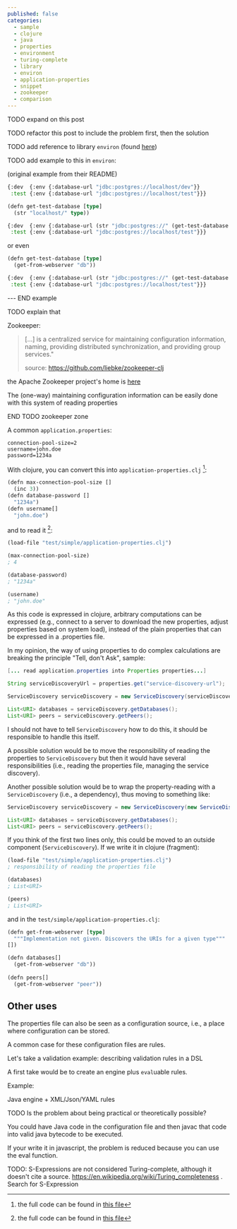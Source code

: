 ```yaml
---
published: false
categories:
  - sample
  - clojure
  - java
  - properties
  - environment
  - turing-complete
  - library
  - environ
  - application-properties
  - snippet
  - zookeeper
  - comparison
---
```


TODO expand on this post

TODO refactor this post to include the problem first, then the solution

TODO add reference to library ``environ`` (found [here](https://github.com/weavejester/environ))

TODO add example to this in ``environ``: 

(original example from their README)

```lisp
{:dev  {:env {:database-url "jdbc:postgres://localhost/dev"}}
 :test {:env {:database-url "jdbc:postgres://localhost/test"}}}
```

```lisp
(defn get-test-database [type]
  (str "localhost/" type))

{:dev  {:env {:database-url (str "jdbc:postgres://" (get-test-database "dev"))}}
 :test {:env {:database-url "jdbc:postgres://localhost/test"}}}
```

or even

```lisp
(defn get-test-database [type]
  (get-from-webserver "db"))

{:dev  {:env {:database-url (str "jdbc:postgres://" (get-test-database "dev"))}}
 :test {:env {:database-url "jdbc:postgres://localhost/test"}}}
```

--- END example

TODO explain that 

Zookeeper:

> [...] is a centralized service for maintaining configuration information, naming, providing distributed synchronization, and providing group services."
>
> source: https://github.com/liebke/zookeeper-clj

the Apache Zookeeper project's home is [here](http://zookeeper.apache.org/)

The (one-way) maintaining configuration information can be easily done with this system of reading properties

END TODO zookeeper zone

A common ``application.properties``:

```
connection-pool-size=2
username=john.doe
password=1234a
```

With clojure, you can convert this into ``application-properties.clj`` [^1]:

[^1]: the full code can be found in [this file](https://github.com/alvarogarcia7/clojure-simple-sessions/blob/master/test/simple/application-properties.clj)

```lisp
(defn max-connection-pool-size []
  (inc 3))
(defn database-password []
  "1234a")
(defn username[]
  "john.doe")
```

and to read it [^2]:

[^2]: the full code can be found in [this file](https://github.com/alvarogarcia7/clojure-simple-sessions/blob/master/test/simple/repl-session-14.clj)

```lisp
(load-file "test/simple/application-properties.clj")

(max-connection-pool-size)
; 4

(database-password)
; "1234a"

(username)
; "john.doe"
```

As this code is expressed in clojure, arbitrary computations can be expressed (e.g., connect to a server to download the new properties, adjust properties based on system load), instead of the plain properties that can be expressed in a .properties file.

In my opinion, the way of using properties to do complex calculations are breaking the principle "Tell, don't Ask", sample:

```java
[... read application.properties into Properties properties...]

String serviceDiscoveryUrl = properties.get("service-discovery-url");

ServiceDiscovery serviceDiscovery = new ServiceDiscovery(serviceDiscoveryUrl);

List<URI> databases = serviceDiscovery.getDatabases();
List<URI> peers = serviceDiscovery.getPeers();
```

I should not have to tell ``ServiceDiscovery`` how to do this, it should be responsible to handle this itself.

A possible solution would be to move the responsibility of reading the properties to ``ServiceDiscovery`` but then it would have several responsibilities (i.e., reading the properties file, managing the service discovery).

Another possible solution would be to wrap the property-reading with a ``ServiceDiscovery`` (i.e., a dependency), thus moving to something like:

```java
ServiceDiscovery serviceDiscovery = new ServiceDiscovery(new ServiceDiscoveryURLPropertyReader("application.properties"));

List<URI> databases = serviceDiscovery.getDatabases();
List<URI> peers = serviceDiscovery.getPeers();
```

If you think of the first two lines only, this could be moved to an outside component (``ServiceDiscovery``). If we write it in clojure (fragment):

```lisp
(load-file "test/simple/application-properties.clj")
; responsibility of reading the properties file

(databases)
; List<URI>

(peers)
; List<URI>
```

and in the ``test/simple/application-properties.clj``:

```lisp
(defn get-from-webserver [type]
  """Implementation not given. Discovers the URIs for a given type"""
[])

(defn databases[]
  (get-from-webserver "db"))
  
(defn peers[]
  (get-from-webserver "peer"))
```

## Other uses

The properties file can also be seen as a configuration source, i.e., a place where configuration can be stored.

A common case for these configuration files are rules.

Let's take a validation example: describing validation rules in a DSL

A first take would be to create an engine plus ``eval``uable rules.

Example: 

Java engine + XML/Json/YAML rules

TODO Is the problem about being practical or theoretically possible?
  
  You could have Java code in the configuration file and then javac that code into valid java bytecode to be executed.

  If your write it in javascript, the problem is reduced because you can use the eval function.

TODO: S-Expressions are not considered Turing-complete, although it doesn't cite a source. https://en.wikipedia.org/wiki/Turing_completeness . Search for S-Expression